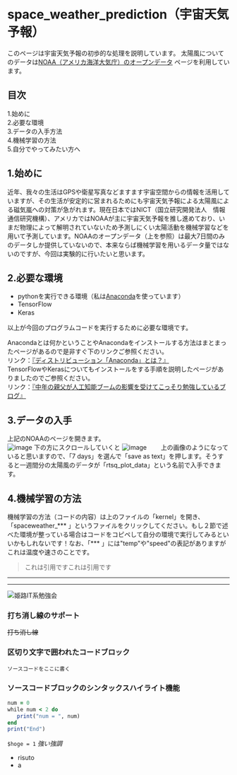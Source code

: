 # space_weather_prediction（宇宙天気予報）
このページは宇宙天気予報の初歩的な処理を説明しています。
太陽風についてのデータは[NOAA（アメリカ海洋大気庁）のオープンデータ](https://www.swpc.noaa.gov/products/real-time-solar-wind)
ページを利用しています。
## 目次
1.始めに  
2.必要な環境  
3.データの入手方法  
4.機械学習の方法  
5.自分でやってみたい方へ  

## 1.始めに
近年、我々の生活はGPSや衛星写真などますます宇宙空間からの情報を活用していますが、その生活が安定的に営まれるためにも宇宙天気予報による太陽風による磁気嵐への対策が急がれます。現在日本ではNICT（国立研究開発法人　情報通信研究機構）、アメリカではNOAAが主に宇宙天気予報を推し進めており、いまだ物理によって解明されていないため予測しにくい太陽活動を機械学習などを用いて予測しています。NOAAのオープンデータ（上を参照）は最大7日間のみのデータしか提供していないので、本来ならば機械学習を用いるデータ量ではないのですが、今回は実験的に行いたいと思います。  

## 2.必要な環境
- pythonを実行できる環境（私は[Anaconda](https://www.anaconda.com/download/)を使っています）
- TensorFlow
- Keras　
  
以上が今回のプログラムコードを実行するために必要な環境です。  
  
Anacondaとは何かということやAnacondaをインストールする方法はまとまったページがあるので是非すぐ下のリンクご参照ください。  
リンク：[『ディストリビューション「Anaconda」とは？』](http://programming-study.com/trouble/anaconda/)  
TensorFlowやKerasについてもインストールをする手順を説明したページがありましたのでご参照ください。  
リンク：[『中年の親父が人工知能ブームの影響を受けてこっそり勉強しているブログ』](http://coldsnap.hatenablog.jp/entry/2017/08/27/114900)  
  
## 3.データの入手
上記のNOAAのページを開きます。  
![image](https://user-images.githubusercontent.com/39754583/46477890-ad809e00-c826-11e8-84b3-55c8e96fe32b.png)
下の方にスクロールしていくと
![image](https://user-images.githubusercontent.com/39754583/46477915-bec9aa80-c826-11e8-93db-5003b702f745.png)　　
上の画像のようになっていると思いますので、「7 days」を選んで「save as text」を押します。そうすると一週間分の太陽風のデータが「rtsq_plot_data」という名前で入手できます。  

## 4.機械学習の方法
機械学習の方法（コードの内容）は上のファイルの「kernel」を開き、「spaceweather_*** 」というファイルをクリックしてください。もし２節で述べた環境が整っている場合はコードをコピペして自分の環境で実行してみるといいかもしれないです！なお、「*** 」には"temp"や"speed"の表記がありますがこれは温度や速さのことです。




> これは引用ですこれは引用です
------------------------------------
********
![姫路IT系勉強会](https://dl.dropboxusercontent.com/u/35497667/histudy.png)
### 打ち消し線のサポート
~~打ち消し線~~

### 区切り文字で囲われたコードブロック

```
ソースコードをここに書く
```

### ソースコードブロックのシンタックスハイライト機能

```rb
num = 0
while num < 2 do
   print("num = ", num)
end
print("End")
```
`$hoge = 1`
*強い強調*  
- risuto
- a
